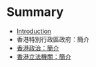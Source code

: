 # Summary

* [Introduction](README.md)
* 香港特別行政區政府：簡介
* [香港政治：簡介](香港政治：簡介.md)
* [香港立法機關：簡介](香港立法機關：簡介.md)
